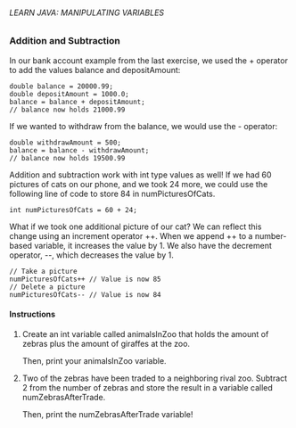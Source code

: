 ###### LEARN JAVA: MANIPULATING VARIABLES

### Addition and Subtraction

In our bank account example from the last exercise, we used the + operator to add the values balance and depositAmount:
```
double balance = 20000.99;
double depositAmount = 1000.0;
balance = balance + depositAmount;
// balance now holds 21000.99
```
If we wanted to withdraw from the balance, we would use the - operator:
```
double withdrawAmount = 500;
balance = balance - withdrawAmount;
// balance now holds 19500.99
```
Addition and subtraction work with int type values as well! If we had 60 pictures of cats on our phone, and we took 24 more, we could use the following line of code to store 84 in numPicturesOfCats.
```
int numPicturesOfCats = 60 + 24;
```
What if we took one additional picture of our cat? We can reflect this change using an increment operator ++. When we append ++ to a number-based variable, it increases the value by 1. We also have the decrement operator, --, which decreases the value by 1.
```
// Take a picture
numPicturesOfCats++ // Value is now 85
// Delete a picture
numPicturesOfCats-- // Value is now 84
```
#### Instructions

1. Create an int variable called animalsInZoo that holds the amount of zebras plus the amount of giraffes at the zoo.

    Then, print your animalsInZoo variable.

2. Two of the zebras have been traded to a neighboring rival zoo. Subtract 2 from the number of zebras and store the result in a variable called numZebrasAfterTrade.

    Then, print the numZebrasAfterTrade variable!